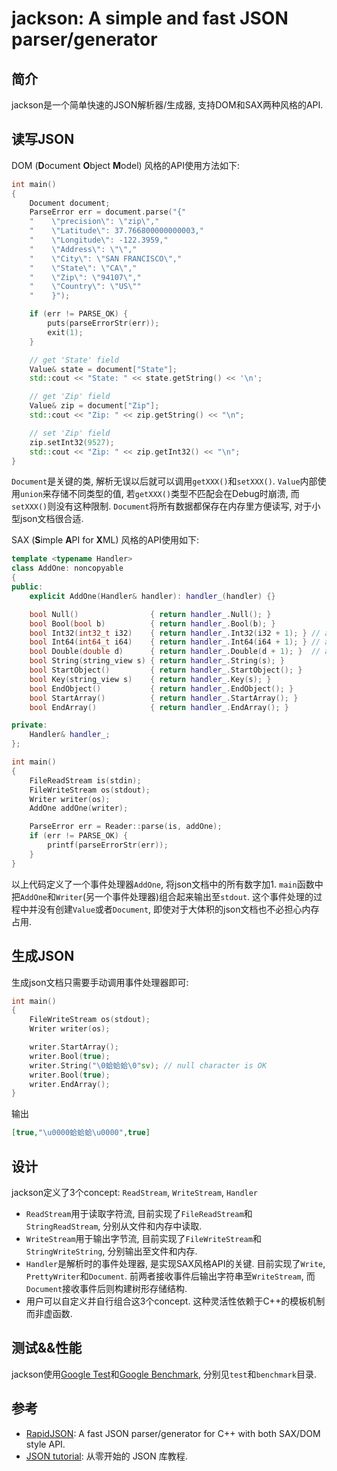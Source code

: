 # jackson: A simple and fast JSON parser/generator

## 简介

jackson是一个简单快速的JSON解析器/生成器, 支持DOM和SAX两种风格的API.

## 读写JSON

DOM (**D**ocument **O**bject **M**odel) 风格的API使用方法如下:

```C++
int main()
{
    Document document;
    ParseError err = document.parse("{"
    "    \"precision\": \"zip\","
    "    \"Latitude\": 37.766800000000003,"
    "    \"Longitude\": -122.3959,"
    "    \"Address\": \"\","
    "    \"City\": \"SAN FRANCISCO\","
    "    \"State\": \"CA\","
    "    \"Zip\": \"94107\","
    "    \"Country\": \"US\""
    "    }");

    if (err != PARSE_OK) {
        puts(parseErrorStr(err));
        exit(1);
    }

    // get 'State' field
    Value& state = document["State"];
    std::cout << "State: " << state.getString() << '\n';

    // get 'Zip' field
    Value& zip = document["Zip"];
    std::cout << "Zip: " << zip.getString() << "\n";

    // set 'Zip' field
    zip.setInt32(9527);
    std::cout << "Zip: " << zip.getInt32() << "\n";
}
```

`Document`是关键的类, 解析无误以后就可以调用`getXXX()`和`setXXX()`. `Value`内部使用`union`来存储不同类型的值, 若`getXXX()`类型不匹配会在Debug时崩溃, 而`setXXX()`则没有这种限制. `Document`将所有数据都保存在内存里方便读写, 对于小型json文档很合适.

SAX (**S**imple **A**PI for **X**ML) 风格的API使用如下:

```c++
template <typename Handler>
class AddOne: noncopyable
{
public:
    explicit AddOne(Handler& handler): handler_(handler) {}

    bool Null()                { return handler_.Null(); }
    bool Bool(bool b)          { return handler_.Bool(b); }
    bool Int32(int32_t i32)    { return handler_.Int32(i32 + 1); } // add one
    bool Int64(int64_t i64)    { return handler_.Int64(i64 + 1); } // add one
    bool Double(double d)      { return handler_.Double(d + 1); }  // add one
    bool String(string_view s) { return handler_.String(s); }
    bool StartObject()         { return handler_.StartObject(); }
    bool Key(string_view s)    { return handler_.Key(s); }
    bool EndObject()           { return handler_.EndObject(); }
    bool StartArray()          { return handler_.StartArray(); }
    bool EndArray()            { return handler_.EndArray(); }

private:
    Handler& handler_;
};

int main()
{
    FileReadStream is(stdin);
    FileWriteStream os(stdout);
    Writer writer(os);
    AddOne addOne(writer);

    ParseError err = Reader::parse(is, addOne);
    if (err != PARSE_OK) {
        printf(parseErrorStr(err));
    }
}
```

以上代码定义了一个事件处理器`AddOne`, 将json文档中的所有数字加1. `main`函数中把`AddOne`和`Writer`(另一个事件处理器)组合起来输出至`stdout`. 这个事件处理的过程中并没有创建`Value`或者`Document`, 即使对于大体积的json文档也不必担心内存占用.

## 生成JSON

生成json文档只需要手动调用事件处理器即可:

```C++
int main()
{
    FileWriteStream os(stdout);
    Writer writer(os);

    writer.StartArray();
    writer.Bool(true);
    writer.String("\0蛤蛤蛤\0"sv); // null character is OK
    writer.Bool(true);
    writer.EndArray();
}
```

输出

```json
[true,"\u0000蛤蛤蛤\u0000",true]
```



## 设计

jackson定义了3个concept: `ReadStream`, `WriteStream`, `Handler`

- `ReadStream`用于读取字符流, 目前实现了`FileReadStream`和`StringReadStream`, 分别从文件和内存中读取.
- `WriteStream`用于输出字节流, 目前实现了`FileWriteStream`和`StringWriteString`, 分别输出至文件和内存.
- `Handler`是解析时的事件处理器, 是实现SAX风格API的关键. 目前实现了`Write`, `PrettyWriter`和`Document`. 前两者接收事件后输出字符串至`WriteStream`, 而`Document`接收事件后则构建树形存储结构.
- 用户可以自定义并自行组合这3个concept. 这种灵活性依赖于C++的模板机制而非虚函数.

## 测试&&性能

jackson使用[Google Test](https://github.com/google/googletest)和[Google Benchmark](https://github.com/google/benchmark), 分别见`test`和`benchmark`目录.

## 参考

- [RapidJSON](https://github.com/Tencent/rapidjson): A fast JSON parser/generator for C++ with both SAX/DOM style API.
- [JSON tutorial](https://github.com/miloyip/json-tutorial): 从零开始的 JSON 库教程.
